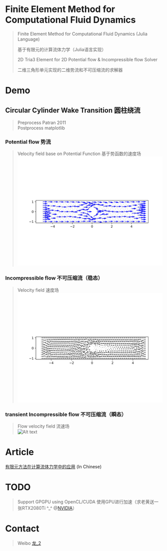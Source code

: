 # Finite Element Method for Computational Fluid Dynamics
> Finite Element Method for Computational Fluid Dynamics (Julia Language)
>
> 基于有限元的计算流体力学（Julia语言实现）
>
> 2D Tria3 Element for 2D Potential flow & Incompressible flow Solver
>
> 二维三角形单元实现的二维势流和不可压缩流的求解器
# Demo
## Circular Cylinder Wake Transition 圆柱绕流
> Preprocess Patran 2011  
> Postprocess matplotlib
>
### Potential flow 势流
> Velocity field base on Potential Function 基于势函数的速度场 
![Alt text](https://raw.githubusercontent.com/longlong2010/computational-fluid-dynamics-jl/master/potential-flow/1.svg)

### Incompressible flow 不可压缩流（稳态）
> Velocity field 速度场  
![Alt text](https://raw.githubusercontent.com/longlong2010/computational-fluid-dynamics-jl/542a30d74ce73359add89f499b874f2dcc050409/incompressible-flow/1.svg)

### transient Incompressible flow 不可压缩流（瞬态）
> Flow velocity field 流速场  
![Alt text](https://raw.githubusercontent.com/longlong2010/computational-fluid-dynamics-jl/master/transient-incompressible-flow/animated.gif)

# Article
[有限元方法在计算流体力学中的应用](https://www.longlong.asia/2020/06/06/fem-cfd.html) (In Chinese)

# TODO
> Support GPGPU using OpenCL/CUDA 使用GPU进行加速（求老黄送一张RTX2080Ti ^_^ @[NVIDIA](https://github.com/NVIDIA)）

# Contact
> Weibo [龙_2](https://weibo.com/dragondragon2)
